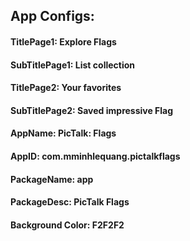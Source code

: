  

## App Configs:

#### TitlePage1: Explore Flags
#### SubTitlePage1: List collection

#### TitlePage2: Your favorites
#### SubTitlePage2: Saved impressive Flag

#### AppName: PicTalk: Flags
#### AppID: com.mminhlequang.pictalkflags
#### PackageName: app
#### PackageDesc: PicTalk Flags

#### Background Color: F2F2F2
